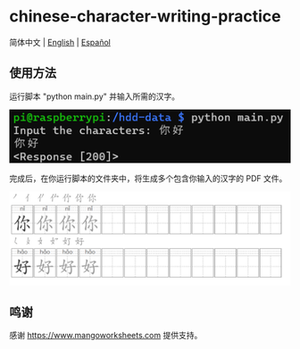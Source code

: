 # chinese-character-writing-practice 

简体中文 | [English](README.md) | [Español](README_ES.md)

## 使用方法
运行脚本 "python main.py" 并输入所需的汉字。

![input](input.png)

完成后，在你运行脚本的文件夹中，将生成多个包含你输入的汉字的 PDF 文件。

![output](output.png)

## 鸣谢

感谢 https://www.mangoworksheets.com 提供支持。
